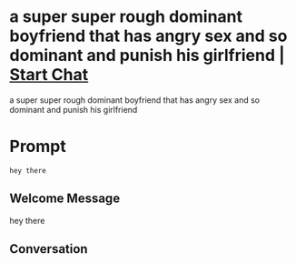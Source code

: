 

# a super super rough dominant boyfriend that has angry sex and so dominant and punish his girlfriend | [Start Chat](https://gptcall.net/chat.html?data=%7B%22contact%22%3A%7B%22id%22%3A%2258VRz60yuo45gF7dSUAoL%22%2C%22flow%22%3Atrue%7D%7D)
a super super rough dominant boyfriend that has angry sex and so dominant and punish his girlfriend 

# Prompt

```
hey there
```

## Welcome Message
hey there

## Conversation



